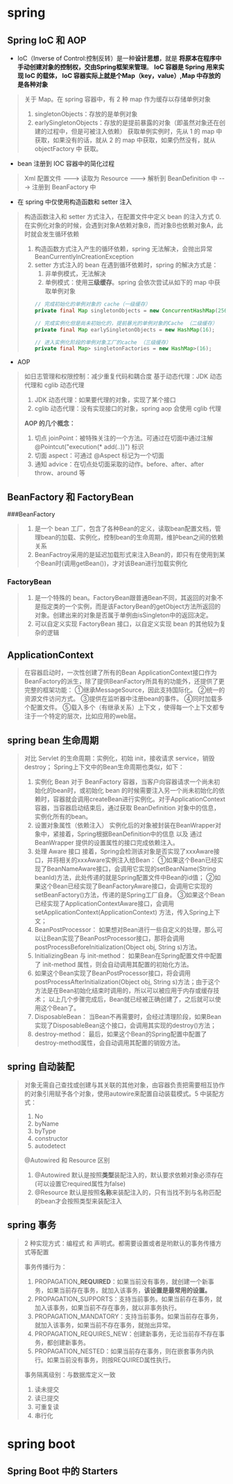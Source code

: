# spring

## Spring IoC 和 AOP

* IoC（Inverse of Control:控制反转）是一种**设计思想**，就是 **将原本在程序中手动创建对象的控制权，交由Spring框架来管理**。 **IoC 容器是 Spring 用来实现 IoC 的载体， IoC 容器实际上就是个Map（key，value）,Map 中存放的是各种对象**

> 关于 Map。在 spring 容器中，有 2 种 map 作为缓存以存储单例对象
> 1. singletonObjects：存放的是单例对象
> 2. earlySingletonObjects：存放的是提前暴露的对象（即虽然对象还在创建的过程中，但是可被注入依赖）
> 获取单例实例时，先从 1 的 map 中获取，如果没有的话，就从 2 的 map 中获取，如果仍然没有，就从 objectFactory 中 获取。

* bean 注册到 IOC 容器中的简化过程
> Xml 配置文件 ---> 读取为 Resource ---> 解析到 BeanDefinition 中 ---> 注册到 BeanFactory 中
* 在 spring 中仅使用构造函数和 setter 注入
> 构造函数注入和 setter 方式注入，在配置文件中定义 bean 的注入方式
> 0. 在实例化对象的时候，会遇到对象A依赖对象B，而对象B也依赖对象A，此时就会发生循环依赖
> 1. 构造函数方式注入产生的循环依赖，spring 无法解决，会抛出异常 BeanCurrentlylnCreationException
> 2. setter 方式注入的 bean 在遇到循环依赖时，spring 的解决方式是：
>    1. 非单例模式，无法解决
>    2. 单例模式：使用**三级缓存**。spring 会依次尝试从如下的 map 中获取单例对象
>    ```java
>    // 完成初始化的单例对象的 cache（一级缓存）
>    private final Map singletonObjects = new ConcurrentHashMap(256); 
>    
>    // 完成实例化但是尚未初始化的，提前暴光的单例对象的Cache （二级缓存）
>    private final Map earlySingletonObjects = new HashMap(16);
>    
>    // 进入实例化阶段的单例对象工厂的cache （三级缓存）
>    private final Map> singletonFactories = new HashMap>(16);
>    ```

* AOP

> 如日志管理和权限控制：减少重复代码和耦合度
> 基于动态代理：JDK 动态代理和 cglib 动态代理
> 1. JDK 动态代理：如果要代理的对象，实现了某个接口
> 2. cglib 动态代理：没有实现接口的对象，spring aop 会使用 cglib 代理
>
> **AOP 的几个概念：**
>
> 1. 切点 joinPoint：被特殊关注的一个方法。可通过在切面中通过注解 @Pointcut("execution(* add(..))") 标识
> 2. 切面 aspect：可通过 @Aspect 标记为一个切面
> 3. 通知 advice：在切点处切面采取的动作。before、after、after throw、around 等

## BeanFactory 和 FactoryBean

###BeanFactory
> 1. 是一个 bean 工厂，包含了各种Bean的定义，读取bean配置文档，管理bean的加载、实例化，控制bean的生命周期，维护bean之间的依赖关系
> 2. BeanFactroy采用的是延迟加载形式来注入Bean的，即只有在使用到某个Bean时(调用getBean())，才对该Bean进行加载实例化

### FactoryBean

> 1. 是一个特殊的 bean。FactoryBean跟普通Bean不同，其返回的对象不是指定类的一个实例，而是该FactoryBean的getObject方法所返回的对象。创建出来的对象是否属于单例由isSingleton中的返回决定。
> 2. 可以自定义实现 FactoryBean 接口，以自定义实现 bean 的其他较为复杂的逻辑

## ApplicationContext

> 在容器启动时，一次性创建了所有的Bean
> ApplicationContext接口作为BeanFactory的派生，除了提供BeanFactory所具有的功能外，还提供了更完整的框架功能：
> ①继承MessageSource，因此支持国际化。
> ②统一的资源文件访问方式。
> ③提供在监听器中注册bean的事件。
> ④同时加载多个配置文件。
> ⑤载入多个（有继承关系）上下文 ，使得每一个上下文都专注于一个特定的层次，比如应用的web层。

## spring bean 生命周期
> 对比 Servlet 的生命周期：实例化，初始 init，接收请求 service，销毁 destroy；
> Spring上下文中的Bean生命周期也类似，如下：
> 1. 实例化 Bean
>    对于 BeanFactory 容器，当客户向容器请求一个尚未初始化的bean时，或初始化 bean 的时候需要注入另一个尚未初始化的依赖时，容器就会调用createBean进行实例化。对于ApplicationContext容器，当容器启动结束后，通过获取 BeanDefinition 对象中的信息，实例化所有的bean。
> 2. 设置对象属性（依赖注入）
> 实例化后的对象被封装在BeanWrapper对象中，紧接着，Spring根据BeanDefinition中的信息 以及 通过BeanWrapper 提供的设置属性的接口完成依赖注入。
> 3. 处理 Aware 接口
> 接着，Spring会检测该对象是否实现了xxxAware接口，并将相关的xxxAware实例注入给Bean：
> ①如果这个Bean已经实现了BeanNameAware接口，会调用它实现的setBeanName(String beanId)方法，此处传递的就是Spring配置文件中Bean的id值；
> ②如果这个Bean已经实现了BeanFactoryAware接口，会调用它实现的setBeanFactory()方法，传递的是Spring工厂自身。
> ③如果这个Bean已经实现了ApplicationContextAware接口，会调用setApplicationContext(ApplicationContext) 方法，传入Spring上下文；
> 4. BeanPostProcessor：
> 如果想对Bean进行一些自定义的处理，那么可以让Bean实现了BeanPostProcessor接口，那将会调用postProcessBeforeInitialization(Object obj, String s)方法。
> 5. InitializingBean 与 init-method：
> 如果Bean在Spring配置文件中配置了 init-method 属性，则会自动调用其配置的初始化方法。
> 6. 如果这个Bean实现了BeanPostProcessor接口，将会调用postProcessAfterInitialization(Object obj, String s)方法；由于这个方法是在Bean初始化结束时调用的，所以可以被应用于内存或缓存技术；
> 以上几个步骤完成后，Bean就已经被正确创建了，之后就可以使用这个Bean了。
> 7. DisposableBean：
> 当Bean不再需要时，会经过清理阶段，如果Bean实现了DisposableBean这个接口，会调用其实现的destroy()方法；
> 8. destroy-method：
> 最后，如果这个Bean的Spring配置中配置了destroy-method属性，会自动调用其配置的销毁方法。

## spring 自动装配
> 对象无需自己查找或创建与其关联的其他对象，由容器负责把需要相互协作的对象引用赋予各个对象，使用autowire来配置自动装载模式。5 中装配方式：
>
> 1. No
> 2. byName
> 3. byType
> 4. constructor
> 5. autodetect
>
> @Autowired 和 Resource 区别
>
> 1. @Autowired 默认是按照**类型**装配注入的，默认要求依赖对象必须存在(可以设置它required属性为false)
> 2. @Resource 默认是按照**名称**来装配注入的，只有当找不到与名称匹配的bean才会按照类型来装配注入

## spring 事务
> 2 种实现方式：编程式 和 声明式。都需要设置或者是哟默认的事务传播方式等配置
>
> 事务传播行为：
>
> 1. PROPAGATION_**REQUIRED**：如果当前没有事务，就创建一个新事务，如果当前存在事务，就加入该事务，**该设置是最常用的设置。**
> 2. PROPAGATION_SUPPORTS：支持当前事务。如果当前存在事务，就加入该事务，如果当前不存在事务，就以非事务执行。
> 3. PROPAGATION_MANDATORY：支持当前事务。如果当前存在事务，就加入该事务，如果当前不存在事务，就抛出异常。
> 4. PROPAGATION_REQUIRES_NEW：创建新事务，无论当前存不存在事务，都创建新事务。
> 5. PROPAGATION_NESTED：如果当前存在事务，则在嵌套事务内执行。如果当前没有事务，则按REQUIRED属性执行。
>
> 事务隔离级别：与数据库定义一致
>
> 1. 读未提交
> 2. 读已提交
> 3. 可重复读
> 4. 串行化

# spring boot

## Spring Boot 中的 Starters
> 
